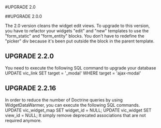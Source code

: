 #UPGRADE 2.0

##UPGRADE 2.0.0

The 2.0 version cleans the widget edit views.
To upgrade to this version, you have to refactor your widgets "edit" and "new" templates to use the "form_static" and "form_entity" blocks.
You don't have to redefine the "picker" div because it's been put outside the block in the parent template.

## UPGRADE 2.2.0
You need to execute the following SQL command to upgrade your database
UPDATE vic_link SET target = '_modal' WHERE target = 'ajax-modal'

## UPGRADE 2.2.16
In order to reduce the number of Doctrine queries by using WidgetDataWarmer, you can execute the following SQL commands.
UPDATE vic_widget_map SET widget_id = NULL;
UPDATE vic_widget SET view_id = NULL;
It simply remove deprecated associations that are not required anymore.